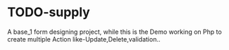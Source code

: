 # TODO-supply
A base_1  form designing project, while this is the Demo working on Php to create multiple Action like-Update,Delete,validation..
